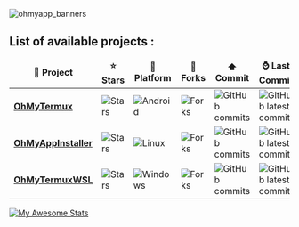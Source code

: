 ![ohmyapp_banners](https://github.com/user-attachments/assets/b3c86410-1202-4de9-a49d-db081a02f437)

## List of available projects :

<table>
  <thead align="center">
    <tr border: none;>
      <td><b>📘 Project</b></td>
      <td><b>⭐ Stars</b></td>
      <td><b>💾 Platform</b></td>      
      <td><b>🤝 Forks</b></td>
      <td><b>⬆️ Commit</b></td>
      <td><b>⌚ Last Commit</b></td>
    </tr>
  </thead>
  <tbody>
    <tr>
      <td><a href="https://github.com/GiGIDKR/OhMyTermux"><b>OhMyTermux</b></a></td>
      <td><img alt="Stars" src="https://m3-markdown-badges.vercel.app/stars/4/3/GiGIDKR/OhMyTermux"/></td>
      <td><img alt="Android" src="https://ziadoua.github.io/m3-Markdown-Badges/badges/Android/android2.svg"/></td>
      <td><img alt="Forks" src="https://img.shields.io/github/forks/GiGIDKR/OhMyTermux?style=flat-square&labelColor=343b41"/></td>
      <td><img alt="GitHub commits" src="https://badgen.net/github/commits/GiGIDKR/OhMyTermux"/></td>
      <td><img alt="GitHub latest commit" src="https://badgen.net/github/last-commit/GiGIDKR/OhMyTermux"/></td>
    </tr>
    <tr>
      <td><a href="https://github.com/GiGIDKR/OhMyAppInstaller"><b>OhMyAppInstaller</b></a></td>
      <td><img alt="Stars" src="https://m3-markdown-badges.vercel.app/stars/3/2/GiGIDKR/OhMyAppInstaller"/></td>
      <td><img alt="Linux" src="https://ziadoua.github.io/m3-Markdown-Badges/badges/Linux/linux2.svg"/></td>
      <td><img alt="Forks" src="https://img.shields.io/github/forks/GiGIDKR/OhMyAppInstaller?style=flat-square&labelColor=343b41"/></td>
      <td><img alt="GitHub commits" src="https://badgen.net/github/commits/GiGIDKR/OhMyAppInstaller"/></td>
      <td><img alt="GitHub latest commit" src="https://badgen.net/github/last-commit/GiGIDKR/OhMyAppInstaller"/></td>
    </tr>
    <tr>
      <td><a href="https://github.com/GiGIDKR/OhMyTermuxWSL"><b>OhMyTermuxWSL</b></a></td>
      <td><img alt="Stars" src="https://m3-markdown-badges.vercel.app/stars/8/2/GiGIDKR/OhMyTermuxWSL"/></td>
      <td><img alt="Windows" src="https://ziadoua.github.io/m3-Markdown-Badges/badges/Windows/windows2.svg"/></td>
      <td><img alt="Forks" src="https://img.shields.io/github/forks/GiGIDKR/OhMyTermuxWSL?style=flat-square&labelColor=343b41"/></td>
      <td><img alt="GitHub commits" src="https://badgen.net/github/commits/GiGIDKR/OhMyTermuxWSL"/></td>
      <td><img alt="GitHub latest commit" src="https://badgen.net/github/last-commit/GiGIDKR/OhMyTermuxWSL"/></td>
    </tr>
  </tbody>
</table>

[![My Awesome Stats](https://awesome-github-stats.azurewebsites.net/user-stats/GiGiDKR?cardType=level&theme=github-dark&preferLogin=false&Background=00000000&Title=006AFF&Text=0579C3&Ring=006AFF&Border=DD272700)](https://git.io/awesome-stats-card)
